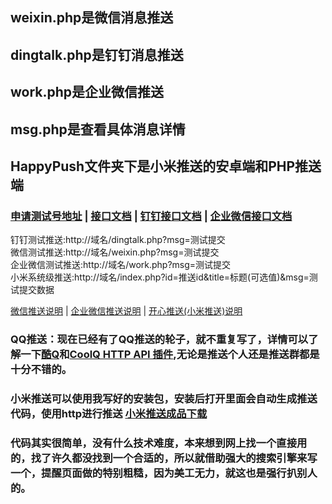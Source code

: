 ## weixin.php是微信消息推送
## dingtalk.php是钉钉消息推送
## work.php是企业微信推送
## msg.php是查看具体消息详情
## HappyPush文件夹下是小米推送的安卓端和PHP推送端

### [申请测试号地址](https://mp.weixin.qq.com/debug/cgi-bin/sandbox?t=sandbox/login)  |   [接口文档](https://mp.weixin.qq.com/debug/cgi-bin/readtmpl?t=tmplmsg/faq_tmpl) |   [钉钉接口文档](https://open-doc.dingtalk.com/microapp/serverapi2/qf2nxq)  |  [企业微信接口文档](https://work.weixin.qq.com/api/doc#90002/90151/90854)  

钉钉测试推送:http://域名/dingtalk.php?msg=测试提交    
微信测试推送:http://域名/weixin.php?msg=测试提交  
企业微信测试推送:http://域名/work.php?msg=测试提交  
小米系统级推送:http://域名/index.php?id=推送id&title=标题(可选值)&msg=测试提交数据

[微信推送说明](https://github.com/kaixin1995/InformationPush/blob/master/readme/weixin.md)  |  [企业微信推送说明](https://github.com/kaixin1995/InformationPush/blob/master/readme/work.md)   |  [开心推送(小米推送)说明](https://github.com/kaixin1995/InformationPush/blob/master/readme/MiPush.md)

### QQ推送：现在已经有了QQ推送的轮子，就不重复写了，详情可以了解一下[酷Q](https://cqp.cc/)和[CoolQ HTTP API 插件](https://cqhttp.cc/),无论是推送个人还是推送群都是十分不错的。

### 小米推送可以使用我写好的安装包，安装后打开里面会自动生成推送代码，使用http进行推送  [小米推送成品下载](https://www.lanzous.com/i64tj3g)

### 代码其实很简单，没有什么技术难度，本来想到网上找一个直接用的，找了许久都没找到一个合适的，所以就借助强大的搜索引擎来写一个，提醒页面做的特别粗糙，因为美工无力，就这也是强行扒别人的。